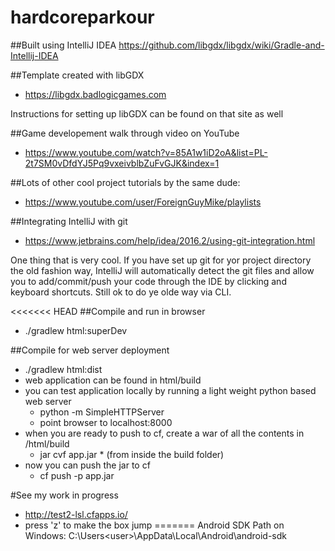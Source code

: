 # hardcoreparkour

##Built using IntelliJ IDEA
https://github.com/libgdx/libgdx/wiki/Gradle-and-Intellij-IDEA

##Template created with libGDX
- https://libgdx.badlogicgames.com

Instructions for setting up libGDX can be found on that site as well


##Game developement walk through video on YouTube
- https://www.youtube.com/watch?v=85A1w1iD2oA&list=PL-2t7SM0vDfdYJ5Pq9vxeivblbZuFvGJK&index=1

##Lots of other cool project tutorials by the same dude:
- https://www.youtube.com/user/ForeignGuyMike/playlists

##Integrating IntelliJ with git
- https://www.jetbrains.com/help/idea/2016.2/using-git-integration.html

One thing that is very cool. If you have set up git for yor project 
directory the old fashion way, IntelliJ will automatically detect the 
git files and allow you to add/commit/push your code through the IDE by
clicking and keyboard shortcuts. Still ok to do ye olde way via CLI.

<<<<<<< HEAD
##Compile and run in browser
- ./gradlew html:superDev

##Compile for web server deployment
- ./gradlew html:dist
- web application can be found in html/build
- you can test application locally by running a light weight python based web server
  - python -m SimpleHTTPServer
  - point browser to localhost:8000
- when you are ready to push to cf, create a war of all the contents in /html/build
  - jar cvf app.jar * (from inside the build folder)
- now you can push the jar to cf
  - cf push <app name> -p app.jar

#See my work in progress
- http://test2-lsl.cfapps.io/
- press 'z' to make the box jump
=======
Android SDK Path on Windows: C:\Users\<user>\AppData\Local\Android\android-sdk

